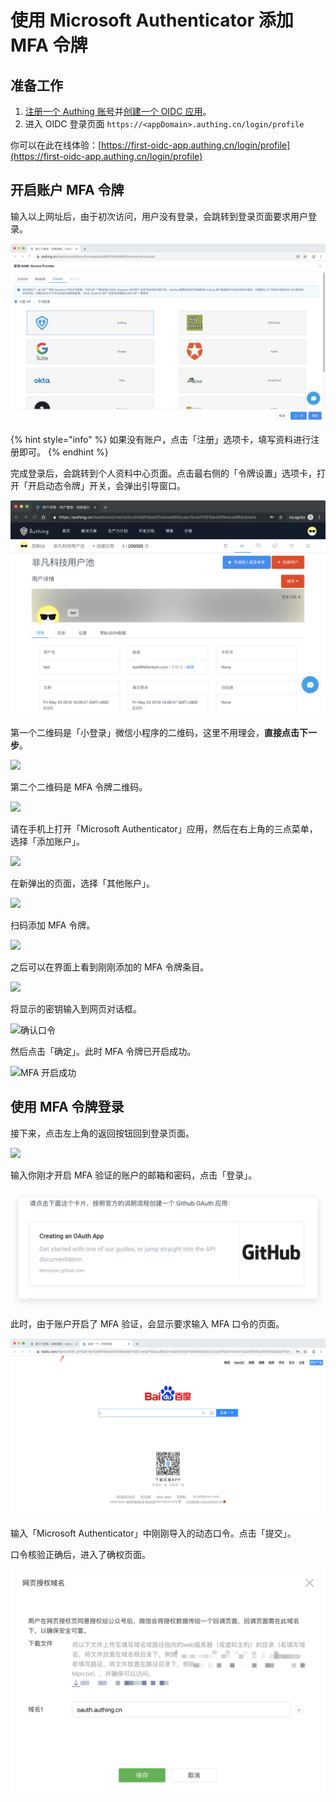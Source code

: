 # 使用 Microsoft Authenticator 添加 MFA 令牌

## 准备工作

1. [注册一个 Authing 账号](https://authing.cn/login)并[创建一个 OIDC 应用](https://docs.authing.cn/authing/advanced/oidc/create-oidc)。
2. 进入 OIDC 登录页面 `https://<appDomain>.authing.cn/login/profile`

你可以在此在线体验：[https://first-oidc-app.authing.cn/login/profile](https://first-oidc-app.authing.cn/login/profile)

## 开启账户 MFA 令牌 <a id="turn-on-mfa"></a>

输入以上网址后，由于初次访问，用户没有登录，会跳转到登录页面要求用户登录。

![&#x767B;&#x5F55;&#x4E2A;&#x4EBA;&#x4E2D;&#x5FC3;](../../.gitbook/assets/image%20%28104%29.png)

{% hint style="info" %}
如果没有账户，点击「注册」选项卡，填写资料进行注册即可。
{% endhint %}

完成登录后，会跳转到个人资料中心页面。点击最右侧的「令牌设置」选项卡，打开「开启动态令牌」开关，会弹出引导窗口。

![&#x8FDB;&#x5165;&#x4EE4;&#x724C;&#x8BBE;&#x7F6E;&#x9009;&#x9879;&#x5361;](../../.gitbook/assets/image%20%28407%29.png)

第一个二维码是「小登录」微信小程序的二维码，这里不用理会，**直接点击下一步**。

![](https://cdn.authing.cn/docs/20200401112446.png)

第二个二维码是 MFA 令牌二维码。

![](https://cdn.authing.cn/docs/20200401112537.png)

请在手机上打开「Microsoft Authenticator」应用，然后在右上角的三点菜单，选择「添加账户」。

![](https://cdn.authing.cn/docs/20200401113547.png)

在新弹出的页面，选择「其他账户」。

![](https://cdn.authing.cn/docs/20200401114204.png)

扫码添加 MFA 令牌。

![](https://cdn.authing.cn/docs/Lark20200401-114407.jpeg)

之后可以在界面上看到刚刚添加的 MFA 令牌条目。

![](https://cdn.authing.cn/docs/20200401115040.png)

将显示的密钥输入到网页对话框。

![&#x786E;&#x8BA4;&#x53E3;&#x4EE4;](https://cdn.authing.cn/docs/20200401115155.png)

然后点击「确定」。此时 MFA 令牌已开启成功。

![MFA &#x5F00;&#x542F;&#x6210;&#x529F;](https://cdn.authing.cn/docs/20200401115317.png)

## 使用 MFA 令牌登录 <a id="login-with-mfa"></a>

接下来，点击左上角的返回按钮回到登录页面。

![](https://cdn.authing.cn/docs/20200401115816.png)

输入你刚才开启 MFA 验证的账户的邮箱和密码，点击「登录」。

![&#x4F7F;&#x7528;&#x5F00;&#x542F;&#x8FC7; MFA &#x7684;&#x7528;&#x6237;&#x767B;&#x5F55;](../../.gitbook/assets/image%20%28516%29.png)

此时，由于账户开启了 MFA 验证，会显示要求输入 MFA 口令的页面。

![](../../.gitbook/assets/image%20%28506%29.png)

输入「Microsoft Authenticator」中刚刚导入的动态口令。点击「提交」。

口令核验正确后，进入了确权页面。

![](../../.gitbook/assets/image%20%28356%29.png)

### 






